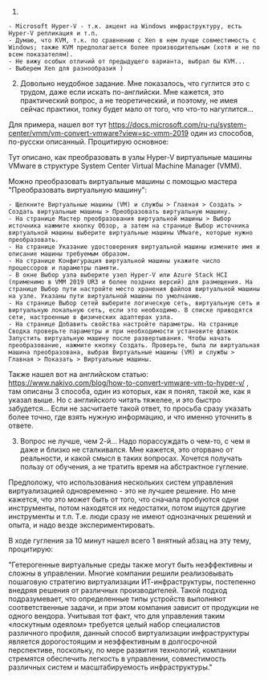 1.
    
    - Microsoft Hyper-V - т.к. акцент на Windows инфраструктуру, есть Hyper-V репликация и т.п.
    - Думаю, что KVM, т.к. по сравнению с Xen в нем лучше совместимость с Windows; также KVM предполагается более производительным (хотя и не по всем показателям).
    - Не вижу особых отличий от предыдущего варианта, выбрал бы KVM...
    - Выберем Xen для разнообразия )
    
2. Довольно неудобное задание. Мне показалось, что гуглится это с трудом, даже если искать по-английски. Мне кажется, это практический вопрос, а не теоретический, и поэтому, не имея сейчас практики, толку будет мало от того, что что-то нагуглится...  

Для примера, нашел вот тут https://docs.microsoft.com/ru-ru/system-center/vmm/vm-convert-vmware?view=sc-vmm-2019 один из способов, по-русски описанный. Процитирую основное:  

Тут описано, как преобразовать в узлы Hyper-V виртуальные машины VMware в структуре System Center Virtual Machine Manager (VMM).  

Можно преобразовать виртуальные машины с помощью мастера "Преобразовать виртуальную машину":
    
    - Щелкните Виртуальные машины (VM) и службы > Главная > Создать > Создать виртуальные машины > Преобразовать виртуальную машину.
    - На странице Мастер преобразования виртуальной машины > Выбор источника нажмите кнопку Обзор, а затем на странице Выбор источника виртуальной машины выберите виртуальные машины VMware, которые нужно преобразовать.
    - На странице Указание удостоверения виртуальной машины измените имя и описание машины требуемым образом.
    - На странице Конфигурация виртуальной машины укажите число процессоров и параметры памяти.
    - В окне Выбор узла выберите узел Hyper-V или Azure Stack HCI (применимо в VMM 2019 UR3 и более поздних версий) для размещения. На странице Выбор пути настройте место хранения файлов виртуальной машины на узле. Указаны пути виртуальной машины по умолчанию.
    - На странице Выбор сетей выберите логическую сеть, виртуальную сеть и виртуальную локальную сеть, если это необходимо. В списке приводятся сети, настроенные в физических адаптерах узла.
    - На странице Добавить свойства настройте параметры. На странице Сводка проверьте параметры и при необходимости установите флажок Запустить виртуальную машину после развертывания. Чтобы начать преобразование, нажмите кнопку Создать. Проверьте, была ли виртуальная машина преобразована, выбрав Виртуальные машины (VM) и службы > Главная > Показать > Виртуальные машины.

Также нашел вот на английском статью: https://www.nakivo.com/blog/how-to-convert-vmware-vm-to-hyper-v/ , там описаны 3 способа, один из которых, как я понял, такой же, как я указал выше. Но с английского читать тяжелее, и это быстро забудется...
Если не засчитаете такой ответ, то просьба сразу указать более точно, где взять нужную информацию, и что именно уточнить в ответе.

3. Вопрос не лучше, чем 2-й... Надо порассуждать о чем-то, с чем я даже и близко не сталкивался. Мне кажется, это оторвано от реальности, и какой смысл в таких вопросах. Хочется получать пользу от обучения, а не тратить время на абстрактное гугление.  

Предположу, что использования нескольких систем управления виртуализацией одновременно - это не лучшее решение. Но мне кажется, что это может быть от того, что сначала пробуются одни инструменты, потом находятся их недостатки, потом ищутся другие инструменты и т.п. Т.е. люди сразу не имеют однозначных решений и опыта, и надо везде экспериментировать.  

В ходе гугления за 10 минут нашел всего 1 внятный абзац на эту тему, процитирую:  

"Гетерогенные виртуальные среды также могут быть неэффективны и сложны в управлении. Многие компании решили реализовывать пошаговую стратегию виртуализации ИТ-инфраструктуры, постепенно внедряя решения от различных производителей. Такой подход подразумевает, что определенные типы устройств выполняют соответственные задачи, и при этом компания зависит от продукции не одного вендора. Учитывая тот факт, что для управления таким «лоскутным одеялом» требуется целый набор специалистов различного профиля, данный способ виртуализации инфраструктуры является дорогостоящим и неэффективным в долгосрочной перспективе, поскольку, по мере развития технологий, компании стремятся обеспечить легкость в управлении, совместимость различных систем и масштабируемость инфраструктуры."